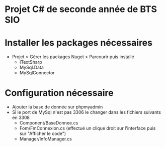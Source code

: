 # Projet C# de seconde année de BTS SIO

# Installer les packages nécessaires
  * Projet > Gérer les packages Nuget > Parcourir puis installé
    * iTextSharp
    * MySql.Data
    * MySqlConnector

# Configuration nécessaire
  * Ajouter la base de donnée sur phpmyadmin
  * Si le port de MySql n'est pas 3306 le changer dans les fichiers suivants en 3308
    * Component/BaseDonnee.cs
    * Fom/FmConnexion.cs (effectué un clique droit sur l'interface puis sur "Afficher le code")
    * Manager/InfoManager.cs
